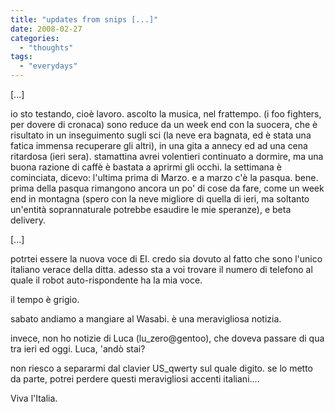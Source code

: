 ```yaml
---
title: "updates from snips [...]"
date: 2008-02-27
categories: 
  - "thoughts"
tags: 
  - "everydays"
---
```


\[...\]

io sto testando, cioè lavoro. ascolto la musica, nel frattempo. (i foo fighters, per dovere di cronaca) sono reduce da un week end con la suocera, che è risultato in un inseguimento sugli sci (la neve era bagnata, ed è stata una fatica immensa recuperare gli altri), in una gita a annecy ed ad una cena ritardosa (ieri sera). stamattina avrei volentieri continuato a dormire, ma una buona razione di caffè è bastata a aprirmi gli occhi. la settimana è cominciata, dicevo: l'ultima prima di Marzo. e a marzo c'è la pasqua. bene. prima della pasqua rimangono ancora un po' di cose da fare, come un week end in montagna (spero con la neve migliore di quella di ieri, ma soltanto un'entità soprannaturale potrebbe esaudire le mie speranze), e beta delivery.

\[...\]

potrtei essere la nuova voce di EI. credo sia dovuto al fatto che sono l'unico italiano verace della ditta. adesso sta a voi trovare il numero di telefono al quale il robot auto-rispondente ha la mia voce.

il tempo è grigio.

sabato andiamo a mangiare al Wasabi. è una meravigliosa notizia.

invece, non ho notizie di Luca (lu\_zero@gentoo), che doveva passare di qua tra ieri ed oggi. Luca, 'andò stai?

non riesco a separarmi dal clavier US\_qwerty sul quale digito. se lo metto da parte, potrei perdere questi meravigliosi accenti italiani....

Viva l'Italia.
